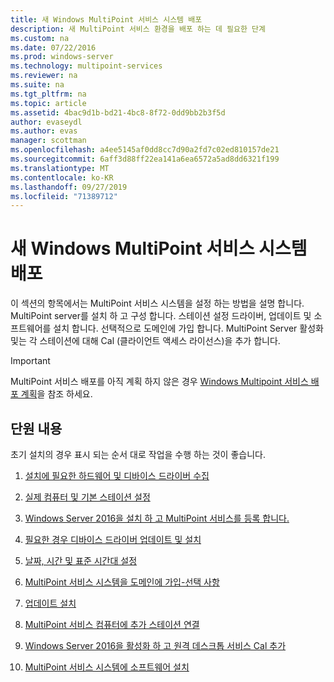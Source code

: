 ```yaml
---
title: 새 Windows MultiPoint 서비스 시스템 배포
description: 새 MultiPoint 서비스 환경을 배포 하는 데 필요한 단계
ms.custom: na
ms.date: 07/22/2016
ms.prod: windows-server
ms.technology: multipoint-services
ms.reviewer: na
ms.suite: na
ms.tgt_pltfrm: na
ms.topic: article
ms.assetid: 4bac9d1b-bd21-4bc8-8f72-0dd9bb2b3f5d
author: evaseydl
ms.author: evas
manager: scottman
ms.openlocfilehash: a4ee5145af0dd8cc7d90a2fd7c02ed810157de21
ms.sourcegitcommit: 6aff3d88ff22ea141a6ea6572a5ad8dd6321f199
ms.translationtype: MT
ms.contentlocale: ko-KR
ms.lasthandoff: 09/27/2019
ms.locfileid: "71389712"
---
```

# <a name="deploy-a-new-windows-multipoint-services-system"></a>새 Windows MultiPoint 서비스 시스템 배포
이 섹션의 항목에서는 MultiPoint 서비스 시스템을 설정 하는 방법을 설명 합니다. MultiPoint server를 설치 하 고 구성 합니다. 스테이션 설정 드라이버, 업데이트 및 소프트웨어를 설치 합니다. 선택적으로 도메인에 가입 합니다. MultiPoint Server 활성화 및는 각 스테이션에 대해 Cal (클라이언트 액세스 라이선스)을 추가 합니다.  
  
> [!IMPORTANT]  
> MultiPoint 서비스 배포를 아직 계획 하지 않은 경우 [Windows Multipoint 서비스 배포 계획](Planning-a-MultiPoint-Services-Deployment.md)을 참조 하세요.  
  
## <a name="in-this-section"></a>단원 내용  
초기 설치의 경우 표시 되는 순서 대로 작업을 수행 하는 것이 좋습니다.  
  
1.  [설치에 필요한 하드웨어 및 디바이스 드라이버 수집](Collect-hardware-and-device-drivers-needed-for-the-installation.md)  
  
2.  [실제 컴퓨터 및 기본 스테이션 설정](Set-up-the-physical-computer-and-primary-station.md)  
  
3.  [Windows Server 2016을 설치 하 고 MultiPoint 서비스를 등록 합니다.](Install-MultiPoint-services.md)  
  
4.  [필요한 경우 디바이스 드라이버 업데이트 및 설치](Update-and-install-device-drivers-if-needed.md)  
  
5.  [날짜, 시간 및 표준 시간대 설정](Set-the-date--time--and-time-zone.md)  
  
6.  [MultiPoint 서비스 시스템을 도메인에 가입-선택 사항](Join-the-MultiPoint-services-computer-to-a-domain--optional-.md)  
  
7.  [업데이트 설치](Install-updates.md)  
  
8.  [MultiPoint 서비스 컴퓨터에 추가 스테이션 연결](Attach-additional-stations-to-your-MultiPoint-services-computer.md)  
  
9. [Windows Server 2016을 활성화 하 고 원격 데스크톱 서비스 Cal 추가](manage-client-access-licenses-with-multipoint-services.md)  
  
10. [MultiPoint 서비스 시스템에 소프트웨어 설치](Install-software-on-your-MultiPoint-Services-system.md)
